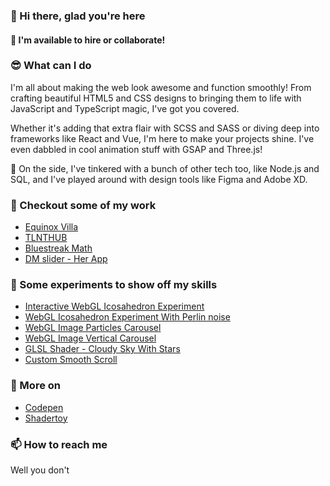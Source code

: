 ### 👋 Hi there, glad you're here

#### 🔭 I'm available to hire or collaborate!


### 😎 What can I do

I'm all about making the web look awesome and function smoothly! From crafting beautiful HTML5 and CSS designs to bringing them to life with JavaScript and TypeScript magic, I've got you covered. 

Whether it's adding that extra flair with SCSS and SASS or diving deep into frameworks like React and Vue, I'm here to make your projects shine. I've even dabbled in cool animation stuff with GSAP and Three.js!

🥸 On the side, I've tinkered with a bunch of other tech too, like Node.js and SQL, and I've played around with design tools like Figma and Adobe XD.

### 🌱 Checkout some of my work

- [Equinox Villa](https://equinoxvilla.com/)
- [TLNTHUB](https://www.tlnthub.com/)
- [Bluestreak Math](https://bluestreakmath.com/)
- [DM slider - Her App](https://weareher.com/dm-slider/)

### 🧪 Some experiments to show off my skills

- [Interactive WebGL Icosahedron Experiment](https://github.com/bhpcv252/webgl-icosahedron-1-exp/)
- [WebGL Icosahedron Experiment With Perlin noise](https://github.com/bhpcv252/webgl-icosahedron-2-exp/)
- [WebGL Image Particles Carousel](https://github.com/bhpcv252/webgl-img-particle-carousel-exp/)
- [WebGL Image Vertical Carousel](https://github.com/bhpcv252/webgl-img-carousel-exp/)
- [GLSL Shader - Cloudy Sky With Stars](https://www.shadertoy.com/view/fsSfD3)
- [Custom Smooth Scroll](https://github.com/bhpcv252/smooth-scrolling/)

### 📎 More on

- [Codepen](https://codepen.io/bhpcv252/)
- [Shadertoy](https://www.shadertoy.com/user/bhpcv252/)

### 📫 How to reach me

Well you don't
